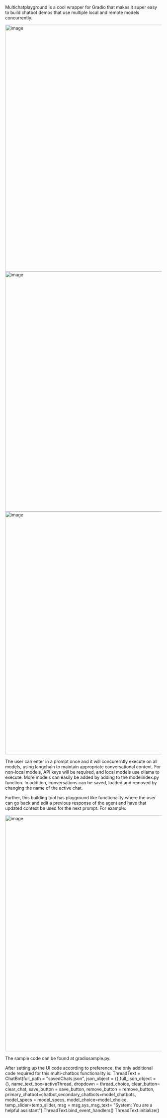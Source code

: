 Multichatplayground is a cool wrapper for Gradio that makes it super easy to build chatbot demos that use multiple local and remote models concurrently.

<img width="791" alt="image" src="https://github.com/bryanlan/multichatplayground/assets/1688838/62d21aee-59c2-469d-bda2-2bca79d30c0a">
<img width="770" alt="image" src="https://github.com/bryanlan/multichatplayground/assets/1688838/04c31c58-6750-48fb-a44e-7e8936ed2107">
<img width="779" alt="image" src="https://github.com/bryanlan/multichatplayground/assets/1688838/51b6958f-c5cb-4c66-a626-25c19aa65758">


The user can enter in a prompt once and it will concurerntly execute on all models, using langchain to maintain appropriate conversational content.  For non-local models, API keys will be required, and local models use ollama to execute. 
More models can easily be added by adding to the modelindex.py function. In addition, conversations can be saved, loaded and removed by changing the name of the active chat. 

Further, this building tool has playground like functionality where the user can go back and edit a previous response of the agent and have that updated context be used for the next prompt. For example:

<img width="757" alt="image" src="https://github.com/bryanlan/multichatplayground/assets/1688838/0551ef13-fb49-4d22-ad20-44fcc680c264">


The sample code can be found at gradiosample.py.

After setting up the UI code according to preference, the only additional code required for this multi-chatbox functionality is:
  ThreadText = ChatBot(full_path = "savedChats.json", json_object = {},full_json_object = {}, name_text_box=activeThread,
                         dropdown = thread_choice, clear_button= clear_chat, save_button = save_button, remove_button = remove_button,
                         primary_chatbot=chatbot,secondary_chatbots=model_chatbots, model_specs = model_specs, model_choice=model_choice, 
                         temp_slider=temp_slider, msg = msg,sys_msg_text= "System: You are a helpful assistant")
    ThreadText.bind_event_handlers()
    ThreadText.initialize()
